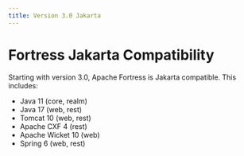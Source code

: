 ```yaml
---
title: Version 3.0 Jakarta
---
```


# Fortress Jakarta Compatibility

Starting with version 3.0, Apache Fortress is Jakarta compatible. This includes:

- Java 11 (core, realm)
- Java 17 (web, rest)
- Tomcat 10 (web, rest)
- Apache CXF 4 (rest)
- Apache Wicket 10 (web)
- Spring 6 (web, rest)
